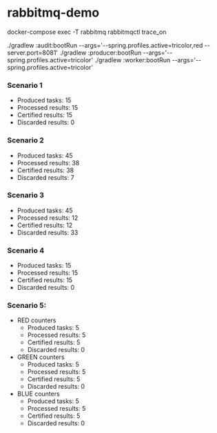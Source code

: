# rabbitmq-demo

docker-compose exec -T rabbitmq rabbitmqctl trace_on

./gradlew :audit:bootRun --args='--spring.profiles.active=tricolor,red --server.port=8081'
./gradlew :producer:bootRun --args='--spring.profiles.active=tricolor'
./gradlew :worker:bootRun --args='--spring.profiles.active=tricolor'


### Scenario 1
* Produced tasks: 15
* Processed results: 15
* Certified results: 15
* Discarded results: 0

### Scenario 2
* Produced tasks: 45
* Processed results: 38
* Certified results: 38
* Discarded results: 7

### Scenario 3
* Produced tasks: 45
* Processed results: 12
* Certified results: 12
* Discarded results: 33

### Scenario 4
* Produced tasks: 15
* Processed results: 15
* Certified results: 15
* Discarded results: 0

### Scenario 5:
* RED counters
  * Produced tasks: 5
  * Processed results: 5
  * Certified results: 5
  * Discarded results: 0
* GREEN counters
  * Produced tasks: 5
  * Processed results: 5
  * Certified results: 5
  * Discarded results: 0
* BLUE counters
  * Produced tasks: 5
  * Processed results: 5
  * Certified results: 5
  * Discarded results: 0

